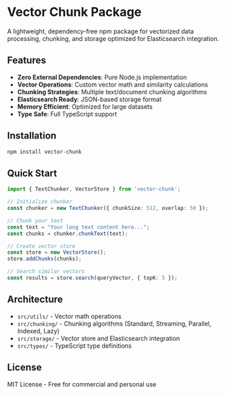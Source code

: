 # Vector Chunk Package

A lightweight, dependency-free npm package for vectorized data processing, chunking, and storage optimized for Elasticsearch integration.

## Features

- **Zero External Dependencies**: Pure Node.js implementation
- **Vector Operations**: Custom vector math and similarity calculations
- **Chunking Strategies**: Multiple text/document chunking algorithms
- **Elasticsearch Ready**: JSON-based storage format
- **Memory Efficient**: Optimized for large datasets
- **Type Safe**: Full TypeScript support

## Installation

```bash
npm install vector-chunk
```

## Quick Start

```typescript
import { TextChunker, VectorStore } from 'vector-chunk';

// Initialize chunker
const chunker = new TextChunker({ chunkSize: 512, overlap: 50 });

// Chunk your text
const text = "Your long text content here...";
const chunks = chunker.chunkText(text);

// Create vector store
const store = new VectorStore();
store.addChunks(chunks);

// Search similar vectors
const results = store.search(queryVector, { topK: 5 });
```

## Architecture

- `src/utils/` - Vector math operations
- `src/chunking/` - Chunking algorithms (Standard, Streaming, Parallel, Indexed, Lazy)
- `src/storage/` - Vector store and Elasticsearch integration
- `src/types/` - TypeScript type definitions

## License

MIT License - Free for commercial and personal use

